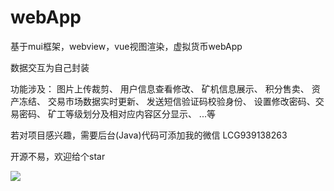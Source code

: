 # webApp
基于mui框架，webview，vue视图渲染，虚拟货币webApp


数据交互为自己封装


功能涉及：
图片上传裁剪、
用户信息查看修改、
矿机信息展示、
积分售卖、
资产冻结、
交易市场数据实时更新、
发送短信验证码校验身份、
设置修改密码、交易密码、
矿工等级划分及相对应内容区分显示、
...等



若对项目感兴趣，需要后台(Java)代码可添加我的微信
LCG939138263




开源不易，欢迎给个star

![](https://s2.ax1x.com/2020/02/27/30tIUS.jpg)

